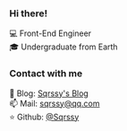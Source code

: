### Hi there!

💻 Front-End Engineer <br>
🎓 Undergraduate from Earth <br>


### Contact with me

📝 Blog: [Sqrssy&#39;s Blog](https://sqrssy.github.io) <br>
📫 Mail: sqrssy@qq.com <br>
⭐️ Github: [@Sqrssy](https://github.com/sqrssy) <br>
